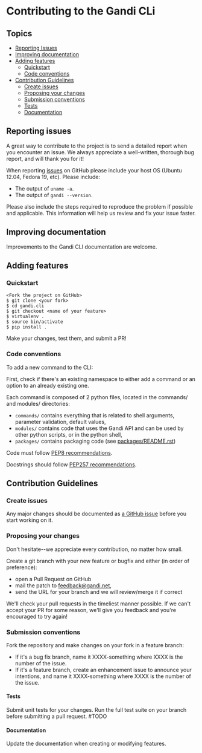 # Contributing to the Gandi CLi

## Topics

* [Reporting Issues](#reporting-issues)
* [Improving documentation](#improving-documentation)
* [Adding features](#adding-features)
  * [Quickstart](#quickstart)
  * [Code conventions](#code-conventions)
* [Contribution Guidelines](#contribution-guidelines)
  * [Create issues](#create-issues)
  * [Proposing your changes](#proposing-your-changes)
  * [Submission conventions](#submission-conventions)
  * [Tests](#tests)
  * [Documentation](#documentation)


## Reporting issues


A great way to contribute to the project is to send a detailed report when you
encounter an issue. We always appreciate a well-written, thorough bug report,
and will thank you for it!

When reporting [issues](https://github.com/Gandi/gandi.cli/issues) on
GitHub please include your host OS (Ubuntu 12.04, Fedora 19, etc).
Please include:

* The output of `uname -a`.
* The output of `gandi --version`.

Please also include the steps required to reproduce the problem if
possible and applicable.  This information will help us review and fix
your issue faster.


## Improving documentation

Improvements to the Gandi CLI documentation are welcome. 

## Adding features

### Quickstart

    <Fork the project on GitHub>
    $ git clone <your fork>
    $ cd gandi.cli
    $ git checkout <name of your feature>
    $ virtualenv .
    $ source bin/activate
    $ pip install .

Make your changes, test them, and submit a PR!

### Code conventions

To add a new command to the CLI:

First, check if there's an existing namespace to either add a command or an option to an already existing one.

Each command is composed of 2 python files, located in the commands/ and modules/ directories:

  * `commands/` contains everything that is related to shell arguments, parameter validation, default values,
  * `modules/` contains code that uses the Gandi API and can be used by other python scripts, or in the python shell,
  * `packages/` contains packaging code (see [packages/README.rst](packages/README.rst))

Code must follow [PEP8 recommendations](http://www.python.org/dev/peps/pep-0008/).

Docstrings should follow [PEP257 recommendations](http://www.python.org/dev/peps/pep-0257/).


## Contribution Guidelines

### Create issues

Any major changes should be documented as [a GitHub issue](https://github.com/Gandi/gandi.cli/issues) 
before you start working on it.

### Proposing your changes

Don't hesitate--we appreciate every contribution, no matter how small.

Create a git branch with your new feature or bugfix and either (in order of preference):

* open a Pull Request on GitHub
* mail the patch to feedback@gandi.net,
* send the URL for your branch and we will review/merge it if correct

We'll check your pull requests in the timeliest manner possible. If we can't accept your PR for some reason, 
we'll give you feedback and you're encouraged to try again!

### Submission conventions


Fork the repository and make changes on your fork in a feature branch:

- If it's a bug fix branch, name it XXXX-something where XXXX is the number of the
  issue.
- If it's a feature branch, create an enhancement issue to announce your
  intentions, and name it XXXX-something where XXXX is the number of the issue.

#### Tests

Submit unit tests for your changes. Run the full test suite on
your branch before submitting a pull request. #TODO

#### Documentation 

Update the documentation when creating or modifying features. 
